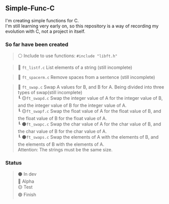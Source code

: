 ## Simple-Func-C

I'm creating simple functions for C. <br />
I'm still learning very early on, so this repository is a way of recording my evolution with C, not a project in itself.

### So far have been created
> ⚪ Include to use functions: ```#include "libft.h"``` <br />

> 🔴 ```ft_listf.c``` List elements of a string (still incomplete) <br />

> 🔴 ```ft_spacerm.c``` Remove spaces from a sentence (still incomplete) <br />

> 🔴 ```ft_swap.c``` Swap A values for B, and B for A. Being divided into three types of swap(still incomplete) <br />
>┖ 🟡```ft_swapd.c``` Swap the integer value of A for the integer value of B, and the integer value of B for the integer value of A.<br />
>┖ 🟡```ft_swapf.c``` Swap the float value of A for the float value of B, and the float value of B for the float value of A.<br />
>┖ ⚫```ft_swapc.c``` Swap the char value of A for the char value of B, and the char value of B for the char value of A.<br />
>┖ ⚫```ft_swaps.c``` Swap the elements of A with the elements of B, and the elements of B with the elements of A.<br />
>Attention: The strings must be the same size. <br />
### Status
>⚫ In dev <br />
>🔴 Alpha <br />
>🟡 Test <br />
>🟢 Finish <br />

